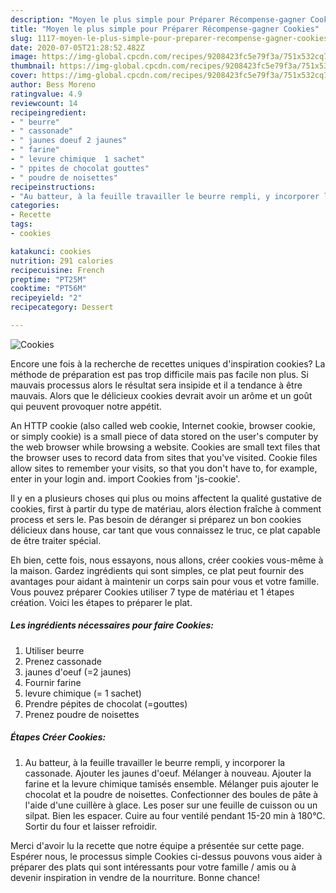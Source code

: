 ```yaml
---
description: "Moyen le plus simple pour Préparer Récompense-gagner Cookies"
title: "Moyen le plus simple pour Préparer Récompense-gagner Cookies"
slug: 1117-moyen-le-plus-simple-pour-preparer-recompense-gagner-cookies
date: 2020-07-05T21:28:52.482Z
image: https://img-global.cpcdn.com/recipes/9208423fc5e79f3a/751x532cq70/cookies-photo-principale-de-la-recette.jpg
thumbnail: https://img-global.cpcdn.com/recipes/9208423fc5e79f3a/751x532cq70/cookies-photo-principale-de-la-recette.jpg
cover: https://img-global.cpcdn.com/recipes/9208423fc5e79f3a/751x532cq70/cookies-photo-principale-de-la-recette.jpg
author: Bess Moreno
ratingvalue: 4.9
reviewcount: 14
recipeingredient:
- " beurre"
- " cassonade"
- " jaunes doeuf 2 jaunes"
- " farine"
- " levure chimique  1 sachet"
- " ppites de chocolat gouttes"
- " poudre de noisettes"
recipeinstructions:
- "Au batteur, à la feuille travailler le beurre rempli, y incorporer la cassonade. Ajouter les jaunes d&#39;oeuf. Mélanger à nouveau. Ajouter la farine et la levure chimique tamisés ensemble. Mélanger puis ajouter le chocolat et la poudre de noisettes. Confectionner des boules de pâte à l&#39;aide d&#39;une cuillère à glace. Les poser sur une feuille de cuisson ou un silpat. Bien les espacer. Cuire au four ventilé pendant 15-20 min à 180°C. Sortir du four et laisser refroidir."
categories:
- Recette
tags:
- cookies

katakunci: cookies 
nutrition: 291 calories
recipecuisine: French
preptime: "PT25M"
cooktime: "PT56M"
recipeyield: "2"
recipecategory: Dessert

---
```



![Cookies](https://img-global.cpcdn.com/recipes/9208423fc5e79f3a/751x532cq70/cookies-photo-principale-de-la-recette.jpg)

Encore une fois à la recherche de recettes uniques d'inspiration cookies? La méthode de préparation est pas trop difficile mais pas facile non plus. Si mauvais processus alors le résultat sera insipide et il a tendance à être mauvais. Alors que le délicieux cookies devrait avoir un arôme et un goût qui peuvent provoquer notre appétit.

An HTTP cookie (also called web cookie, Internet cookie, browser cookie, or simply cookie) is a small piece of data stored on the user&#39;s computer by the web browser while browsing a website. Cookies are small text files that the browser uses to record data from sites that you&#39;ve visited. Cookie files allow sites to remember your visits, so that you don&#39;t have to, for example, enter in your login and. import Cookies from &#39;js-cookie&#39;.

Il y en a plusieurs choses qui plus ou moins affectent la qualité gustative de cookies, first à partir du type de matériau, alors élection fraîche à comment process et sers le. Pas besoin de déranger si préparez un bon cookies délicieux dans house, car tant que vous connaissez le truc, ce plat capable de être traiter spécial.


Eh bien, cette fois, nous essayons, nous allons, créer cookies vous-même à la maison. Gardez ingrédients qui sont simples, ce plat peut fournir des avantages pour aidant à maintenir un corps sain pour vous et votre famille. Vous pouvez préparer Cookies utiliser 7 type de matériau et 1 étapes création. Voici les étapes to préparer le plat.

<!--inarticleads1-->

##### Les ingrédients nécessaires pour faire Cookies:

1. Utiliser  beurre
1. Prenez  cassonade
1.   jaunes d&#39;oeuf (=2 jaunes)
1. Fournir  farine
1.   levure chimique (= 1 sachet)
1. Prendre  pépites de chocolat (=gouttes)
1. Prenez  poudre de noisettes




<!--inarticleads2-->

##### Étapes Créer Cookies:

1. Au batteur, à la feuille travailler le beurre rempli, y incorporer la cassonade. Ajouter les jaunes d&#39;oeuf. Mélanger à nouveau. Ajouter la farine et la levure chimique tamisés ensemble. Mélanger puis ajouter le chocolat et la poudre de noisettes. Confectionner des boules de pâte à l&#39;aide d&#39;une cuillère à glace. Les poser sur une feuille de cuisson ou un silpat. Bien les espacer. Cuire au four ventilé pendant 15-20 min à 180°C. Sortir du four et laisser refroidir.





Merci d'avoir lu la recette que notre équipe a présentée sur cette page. Espérer nous, le processus simple Cookies ci-dessus pouvons vous aider à préparer des plats qui sont intéressants pour votre famille / amis ou à devenir inspiration in vendre de la nourriture. Bonne chance!
